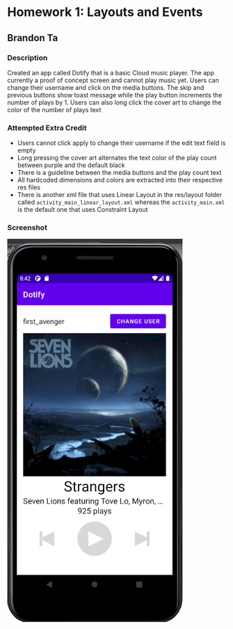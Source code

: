 # Homework 1: Layouts and Events

## Brandon Ta

### Description

Created an app called Dotify that is a basic Cloud music player. The app currently a proof of concept screen and cannot play music yet. Users can change their username and click on the media buttons. The skip and previous buttons show toast message while the play button increments the number of plays by 1. Users can also long click the cover art to change the color of the number of plays text

### Attempted Extra Credit

- Users cannot click apply to change their username if the edit text field is empty
- Long pressing the cover art alternates the text color of the play count between purple and the default black
- There is a guideline between the media buttons and the play count text
- All hardcoded dimensions and colors are extracted into their respective res files
- There is another xml file that uses Linear Layout in the res/layout folder called `activity_main_linear_layout.xml` whereas the `activity_main.xml` is the default one that uses Constraint Layout

### Screenshot

![Dotify App](./imgs/HW1.png)
